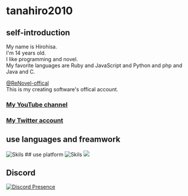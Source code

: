 # tanahiro2010
## self-introduction
My name is Hirohisa.<br>
I'm 14 years old.<br>
I like programming and novel.<br>
My favorite languages are Ruby and JavaScript and Python and php and Java and C.<br>

[@ReNovel-offical](https://github.com/ReNovel-offical)<br>
This is my creating software's offical account.

### [My YouTube channel](https://www.youtube.com/channel/UCfYf0nqMxdNcHqrzYf_9Wcw)
### [My Twitter account](https://www.twitter.com/tanahiro2010Zis)

## use languages and freamwork
<img style="size : 10px" alt="Skils" src="https://skillicons.dev/icons?theme=dark&perline=10&i=html,css,js,nextjs,php,md,mysql,nodejs,discordjs,py,ruby,react" />
## use platform
<img style="size : 10px" alt="Skils" src="https://skillicons.dev/icons?theme=dark&perline=10&i=cloudflare,androidstudio,git,github,powershell,raspberrypi,replit,windows,vercel,linux,aws" />

<picture>
  <source
    srcset="https://github-readme-stats.vercel.app/api?username=tanahiro2010&show_icons=true&theme=dark"
    media="(prefers-color-scheme: dark)"
  />
  <source
    srcset="https://github-readme-stats.vercel.app/api?username=tanahiro2010&show_icons=true"
    media="(prefers-color-scheme: light), (prefers-color-scheme: no-preference)"
  />
  <img src="https://github-readme-stats.vercel.app/api?username=tanahiro2010&show_icons=true" />
</picture>

## Discord
[![Discord Presence](https://lanyard.cnrad.dev/api/1077177658758152253)](https://discord.com/users/1077177658758152253)
